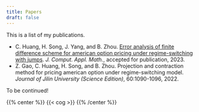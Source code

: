 ```yaml
---
title: Papers
draft: false
---
```


This is a list of my publications.

- C. Huang, H. Song, J. Yang, and B. Zhou. [Error analysis of finite difference scheme for american option pricing under regime-switching with jumps](https://www.sciencedirect.com/science/article/pii/S0377042723004284). *J. Comput. Appl. Math.*, accepted for publication, 2023.
- Z. Gao, C. Huang, H. Song, and B. Zhou. Projection and contraction method for pricing american option under regime-switching model. *Journal of Jilin University (Science Edition)*, 60:1090-1096, 2022.

To be continued!

{{% center %}}
{{< cog >}}
{{% /center %}}